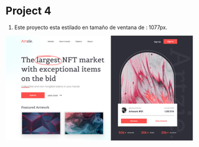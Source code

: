 # Project 4
1. Este proyecto esta estilado en tamaño de ventana de : 1077px.

![NFT MARKETPLACE](Referencia.png)